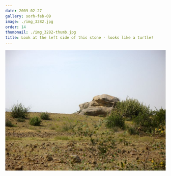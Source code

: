 ```yaml
---
date: 2009-02-27
gallery: sorh-feb-09
image: ./img_3282.jpg
order: 14
thumbnail: ./img_3282-thumb.jpg
title: Look at the left side of this stone - looks like a turtle!
---
```


![Look at the left side of this stone - looks like a turtle!](./img_3282.jpg)